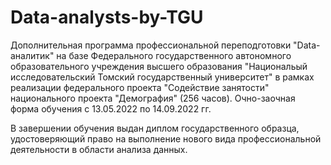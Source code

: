 # Data-analysts-by-TGU

Дополнительная программа профессиональной переподготовки "Data-аналитик" на базе Федерального государственного автономного образовательного учреждения высшего образования "Национальый исследовательский Томский государственный университет" в рамках реализации федерального проекта "Содействие занятости" национального проекта "Демография" (256 часов). Очно-заочная форма обучения с 13.05.2022 по 14.09.2022 гг.

В завершении обучения выдан диплом государственного образца, удостоверяющий право на выполнение нового вида профессиональной деятельности в области анализа данных.
